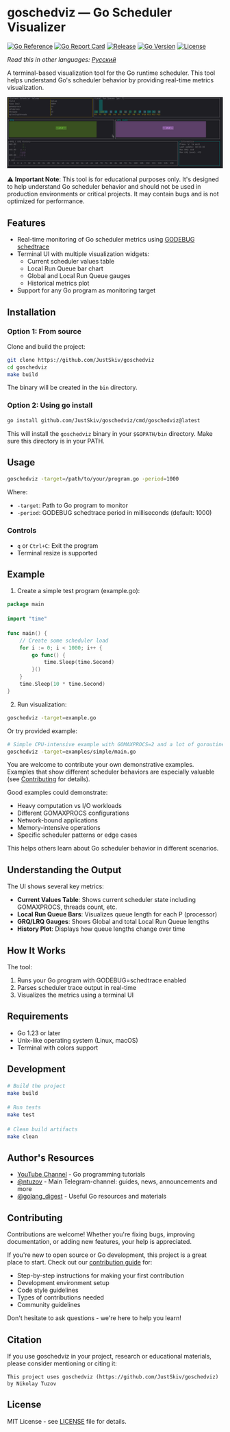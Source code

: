 # goschedviz — Go Scheduler Visualizer

[![Go Reference](https://pkg.go.dev/badge/github.com/JustSkiv/goschedviz.svg)](https://pkg.go.dev/github.com/JustSkiv/goschedviz)
[![Go Report Card](https://goreportcard.com/badge/github.com/JustSkiv/goschedviz)](https://goreportcard.com/report/github.com/JustSkiv/goschedviz)
[![Release](https://img.shields.io/github/release/JustSkiv/goschedviz.svg?style=flat-square)](https://github.com/JustSkiv/goschedviz/releases)
[![Go Version](https://img.shields.io/github/go-mod/go-version/JustSkiv/goschedviz)](https://go.dev/doc/devel/release)
[![License](https://img.shields.io/github/license/JustSkiv/goschedviz)](https://github.com/JustSkiv/goschedviz/blob/main/LICENSE)




*Read this in other languages: [Русский](docs/README.ru.md)*

A terminal-based visualization tool for the Go runtime scheduler. This tool helps understand Go's scheduler behavior by
providing real-time metrics visualization.

![Demo Screenshot Placeholder](demo.gif)

⚠️ **Important Note**: This tool is for educational purposes only. It's designed to help understand Go scheduler
behavior and should not be used in production environments or critical projects. It may contain bugs and is not
optimized for performance.

## Features

- Real-time monitoring of Go scheduler metrics
  using [GODEBUG schedtrace](https://pkg.go.dev/github.com/maximecaron/gotraining/topics/profiling/godebug/schedtrace)
- Terminal UI with multiple visualization widgets:
    - Current scheduler values table
    - Local Run Queue bar chart
    - Global and Local Run Queue gauges
    - Historical metrics plot
- Support for any Go program as monitoring target

## Installation

### Option 1: From source

Clone and build the project:

```bash
git clone https://github.com/JustSkiv/goschedviz
cd goschedviz
make build
```

The binary will be created in the `bin` directory.

### Option 2: Using go install

```bash
go install github.com/JustSkiv/goschedviz/cmd/goschedviz@latest
```

This will install the `goschedviz` binary in your `$GOPATH/bin` directory. Make sure this directory is in your PATH.

## Usage

```bash
goschedviz -target=/path/to/your/program.go -period=1000
```

Where:

- `-target`: Path to Go program to monitor
- `-period`: GODEBUG schedtrace period in milliseconds (default: 1000)

### Controls

- `q` or `Ctrl+C`: Exit the program
- Terminal resize is supported

## Example

1. Create a simple test program (example.go):

```go
package main

import "time"

func main() {
	// Create some scheduler load
	for i := 0; i < 1000; i++ {
		go func() {
			time.Sleep(time.Second)
		}()
	}
	time.Sleep(10 * time.Second)
}
```

2. Run visualization:

```bash
goschedviz -target=example.go
```

Or try provided example:

```bash
# Simple CPU-intensive example with GOMAXPROCS=2 and a lot of goroutines
goschedviz -target=examples/simple/main.go
```

You are welcome to contribute your own demonstrative examples. Examples that show different
scheduler behaviors are especially valuable (see [Contributing](docs/CONTRIBUTING.md) for details).

Good examples could demonstrate:

- Heavy computation vs I/O workloads
- Different GOMAXPROCS configurations
- Network-bound applications
- Memory-intensive operations
- Specific scheduler patterns or edge cases

This helps others learn about Go scheduler behavior in different scenarios.

## Understanding the Output

The UI shows several key metrics:

- **Current Values Table**: Shows current scheduler state including GOMAXPROCS, threads count, etc.
- **Local Run Queue Bars**: Visualizes queue length for each P (processor)
- **GRQ/LRQ Gauges**: Shows Global and total Local Run Queue lengths
- **History Plot**: Displays how queue lengths change over time

## How It Works

The tool:

1. Runs your Go program with GODEBUG=schedtrace enabled
2. Parses scheduler trace output in real-time
3. Visualizes the metrics using a terminal UI

## Requirements

- Go 1.23 or later
- Unix-like operating system (Linux, macOS)
- Terminal with colors support

## Development

```bash
# Build the project
make build

# Run tests
make test

# Clean build artifacts
make clean
```

## Author's Resources

- [YouTube Channel](https://www.youtube.com/@nikolay_tuzov) - Go programming tutorials
- [@ntuzov](https://t.me/ntuzov) - Main Telegram-channel: guides, news, announcements and more
- [@golang_digest](https://t.me/golang_digest) - Useful Go resources and materials

## Contributing

Contributions are welcome! Whether you're fixing bugs, improving documentation, or adding new features, your help is
appreciated.

If you're new to open source or Go development, this project is a great place to start. Check out
our [contribution guide](docs/CONTRIBUTING.md) for:

- Step-by-step instructions for making your first contribution
- Development environment setup
- Code style guidelines
- Types of contributions needed
- Community guidelines

Don't hesitate to ask questions - we're here to help you learn!

## Citation

If you use goschedviz in your project, research or educational materials, please consider mentioning or citing it:

```
This project uses goschedviz (https://github.com/JustSkiv/goschedviz) by Nikolay Tuzov
```

## License

MIT License - see [LICENSE](LICENSE) file for details.
